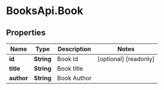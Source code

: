 # BooksApi.Book

## Properties

Name | Type | Description | Notes
------------ | ------------- | ------------- | -------------
**id** | **String** | Book Id | [optional] [readonly] 
**title** | **String** | Book title | 
**author** | **String** | Book Author | 


